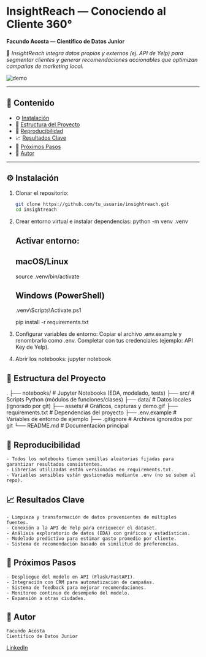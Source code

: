 # InsightReach — Conociendo al Cliente 360°

**Facundo Acosta — Científico de Datos Junior**

🚀 *InsightReach integra datos propios y externos (ej. API de Yelp) para segmentar clientes y generar recomendaciones accionables que optimizan campañas de marketing local.*

![demo](assets/demo.gif)  <!-- opcional: captura de notebook o gif corto -->

---

## 📌 Contenido
- ⚙️ [Instalación](#instalación)
- 📂 [Estructura del Proyecto](#estructura-del-proyecto)
- 🧪 [Reproducibilidad](#reproducibilidad)
- 📈 [Resultados Clave](#resultados-clave)
- 🚀 [Próximos Pasos](#próximos-pasos)
- 👤 [Autor](#autor)

---

## ⚙️ Instalación

  1. Clonar el repositorio:
     ```bash
     git clone https://github.com/tu_usuario/insightreach.git
     cd insightreach
  2. Crear entorno virtual e instalar dependencias:
     python -m venv .venv
        ## Activar entorno:
        ## macOS/Linux
        source .venv/bin/activate
        ## Windows (PowerShell)
        .venv\Scripts\Activate.ps1
    
        pip install -r requirements.txt
  
  3. Configurar variables de entorno:
      Copiar el archivo .env.example y renombrarlo como .env.
      Completar con tus credenciales (ejemplo: API Key de Yelp).
  
  4. Abrir los notebooks:
       jupyter notebook
   
## 📂 Estructura del Proyecto

.
├── notebooks/          # Jupyter Notebooks (EDA, modelado, tests)
├── src/                # Scripts Python (módulos de funciones/clases)
├── data/               # Datos locales (ignorado por git)
├── assets/             # Gráficos, capturas y demo.gif
├── requirements.txt    # Dependencias del proyecto
├── .env.example        # Variables de entorno de ejemplo
├── .gitignore          # Archivos ignorados por git
└── README.md           # Documentación principal

## 🧪 Reproducibilidad
    - Todos los notebooks tienen semillas aleatorias fijadas para garantizar resultados consistentes.
    - Librerías utilizadas están versionadas en requirements.txt.
    - Variables sensibles están gestionadas mediante .env (no se suben al repo).

## 📈 Resultados Clave
    - Limpieza y transformación de datos provenientes de múltiples fuentes.
    - Conexión a la API de Yelp para enriquecer el dataset.
    - Análisis exploratorio de datos (EDA) con gráficos y estadísticas.
    - Modelado predictivo para estimar gasto promedio por cliente.
    - Sistema de recomendación basado en similitud de preferencias.

## 🚀 Próximos Pasos
    - Despliegue del modelo en API (Flask/FastAPI).
    - Integración con CRM para automatización de campañas.
    - Sistema de feedback para mejorar recomendaciones.
    - Monitoreo continuo de desempeño del modelo.
    - Expansión a otras ciudades.

## 👤 Autor
    Facundo Acosta
    Científico de Datos Junior
  [LinkedIn](#https://www.linkedin.com/in/facundo-acosta-marketing/)

